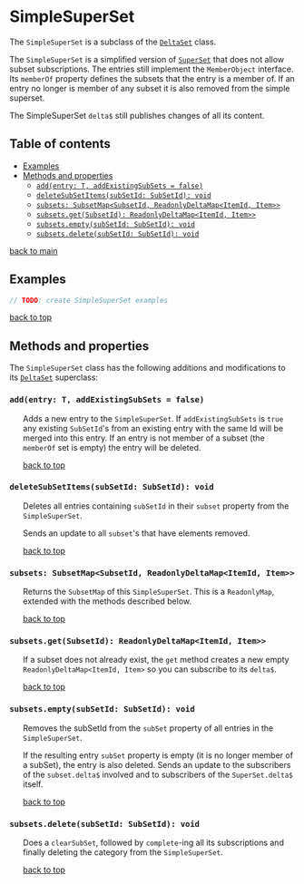 # SimpleSuperSet <!-- omit in toc -->

The `SimpleSuperSet` is a subclass of the [`DeltaSet`](../delta-set/README.md) class.

The `SimpleSuperSet` is a simplified version of [`SuperSet`](../super-set/README.md) that does not allow subset subscriptions. 
The entries still implement the `MemberObject` interface. Its `memberOf` property defines the subsets that the entry is a member of.
If an entry no longer is member of any subset it is also removed from the simple superset.

The SimpleSuperSet `delta$` still publishes changes of all its content.

## Table of contents <!-- omit in toc -->
- [Examples](#examples)
- [Methods and properties](#methods-and-properties)
  - [`add(entry: T, addExistingSubSets = false)`](#additem-t-addexistingsubsets--false)
  - [`deleteSubSetItems(subSetId: SubSetId): void`](#deletesubsetitemssubsetid-subsetid-void)
  - [`subsets: SubsetMap<SubsetId, ReadonlyDeltaMap<ItemId, Item>>`](#subsets-subsetmapsubsetid-readonlydeltamapitemid-entry)
  - [`subsets.get(SubsetId): ReadonlyDeltaMap<ItemId, Item>>`](#subsetsgetsubsetid-readonlydeltamapitemid-entry)
  - [`subsets.empty(subSetId: SubSetId): void`](#subsetsemptysubsetid-subsetid-void)
  - [`subsets.delete(subSetId: SubSetId): void`](#subsetsdeletesubsetid-subsetid-void)

[back to main](../../README.md)

## Examples
``` typescript
// TODO: create SimpleSuperSet examples
```
[back to top](#simplesuperset----omit-in-toc)


## Methods and properties

The `SimpleSuperSet` class has the following additions and modifications to its [`DeltaSet`](../delta-set/README.md) superclass:


### `add(entry: T, addExistingSubSets = false)`
<ul><li style="list-style-type: none;">

Adds a new entry to the `SimpleSuperSet`.
If `addExistingSubSets` is `true` any existing `SubSetId`'s from an existing entry with the same Id will be merged into this entry.
If an entry is not member of a subset (the `memberOf` set is empty) the entry will be deleted.

[back to top](#simplesuperset----omit-in-toc)
</li></ul>

### `deleteSubSetItems(subSetId: SubSetId): void`
<ul><li style="list-style-type: none;">

Deletes all entries containing `subSetId` in their `subset` property from the `SimpleSuperSet`.

Sends an update to all `subset`'s that have elements removed.

[back to top](#simplesuperset----omit-in-toc)
</li></ul>

### `subsets: SubsetMap<SubsetId, ReadonlyDeltaMap<ItemId, Item>>`
<ul><li style="list-style-type: none;">

Returns the `SubsetMap` of this `SimpleSuperSet`. This is a `ReadonlyMap`, extended with the methods described below.

[back to top](#superset----omit-in-toc)
</li></ul>

### `subsets.get(SubsetId): ReadonlyDeltaMap<ItemId, Item>>`
<ul><li style="list-style-type: none;">

If a subset does not already exist, the `get` method creates a new empty `ReadonlyDeltaMap<ItemId, Item>` so you can subscribe to its `delta$`.

[back to top](#superset----omit-in-toc)
</li></ul>

### `subsets.empty(subSetId: SubSetId): void`
<ul><li style="list-style-type: none;">

Removes the subSetId from the `subSet` property of all entries in the `SimpleSuperSet`.

If the resulting entry `subSet` property is empty (it is no longer member of a subSet), the entry is also deleted.
Sends an update to the subscribers of the `subset.delta$` involved and to subscribers of 
the `SuperSet.delta$` itself.

[back to top](#superset----omit-in-toc)
</li></ul>

### `subsets.delete(subSetId: SubSetId): void`
<ul><li style="list-style-type: none;">

Does a `clearSubSet`, followed by `complete`-ing all its subscriptions and finally deleting the category from the `SimpleSuperSet`.

[back to top](#superset----omit-in-toc)
</li></ul>